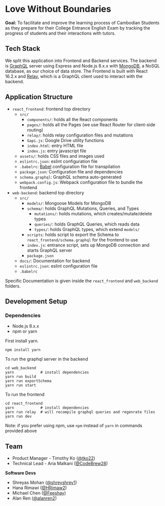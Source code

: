 # Love Without Boundaries 
**Goal:** To facilitate and improve the learning process of Cambodian Students as they prepare for their College Entrance English Exam by tracking the progress of students and their interactions with tutors.

## Tech Stack
We split this application into Frontend and Backend services. The backend is [GraphQL](http://graphql.org/) server using Express and Node.js 8.x.x with [MongoDB](https://docs.mongodb.com/), a NoSQL database, as our choice of data store. The Frontend is built with React 16.2.x and [Relay](https://facebook.github.io/relay/), which is a GraphQL client used to interact with the backend. 

## Application Structure 
- `react_frontend`: frontend top directory
    - `src/`
        - `components/`: holds all the React components
        - `pages/`: holds all the Pages (we use React Router for client-side routing)
        - `relay/`: holds relay configuration files and mutations
        - `Gapi.js`: Google Drive utility functions
        - `index.html`: entry HTML file
        - `index.js`: entry javascript file
    - `assets/`: holds CSS files and images used
    - `eslintrc.json`: eslint configuration file
    - `.babelrc`: [Babel](https://babeljs.io/) configuration file for transpilation
    - `package.json`: Configuration file and dependencies
    - `schema.graphql`: GraphQL schema auto-generated
    - `webpack.config.js`: Webpack configuration file to bundle the frontend
- `web-backend`: backend top directory
    - `src/` 
        - `models/`: Mongoose Models for MongoDB
        - `schema/`: holds GraphQL Mutations, Queries, and Types
            - `mutations/`: holds mutations, which creates/mutate/delete types
            - `queries/`: holds GraphQL Queries, which reads data
            - `types/`: holds GraphQL types, which extend `models/`
        - `scripts`: holds script to export the Schema to `react_frontend/schema.graphql` for the frontend to use 
        - `index.js`: entrance script, sets up MongoDB connection and starts GraphQL server
        - `package.json`
    - `docs/`: Documentation for backend
    - `eslintrc.json`: eslint configuration file
    - `.babelrc`

Specific Documentation is given inside the `react_frontend` and `web_backend` folders.
## Development Setup

### Dependencies
- Node.js 8.x.x
- npm or yarn

First install yarn.
```
npm install yarn
```

To run the graphql server in the backend
```
cd web_backend
yarn            # install dependencies
yarn run build
yarn run exportSchema
yarn run start
```
To run the frontend
```
cd react_frontend
yarn            # install dependencies
yarn run relay  # will recompile graphql queries and regenrate files
yarn run dev 
```
Note: if you prefer using npm, use `npm` instead of `yarn` in commands provided above

## Team
- Product Manager - Timothy Ko ([@tko22](https://github.com/tko22))
- Technical Lead - Aria Malkani ([@CodeBrew28](https://github.com/CodeBrew28))

**Software Devs**
- Shreyas Mohan ([@shreyshrey1](https://github.com/shreyshrey1))
- Hana Rimawi ([@HRimaw2](https://github.com/HRimaw2))
- Michael Chen ([@Feeshay](https://github.com/Feeshay))
- Alan Ren ([@alanren2](https://github.com/alanren2))
